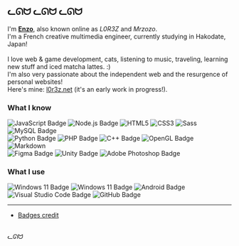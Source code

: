 ## ᓚᘏᗢ ᓚᘏᗢ ᓚᘏᗢ
I'm **<ins>Enzo</ins>**, also known online as <i>L0R3Z</i> and <i>Mrzozo</i>.<br>
I'm a French creative multimedia engineer, currently studying in Hakodate, Japan!<br>
<br>
I love web & game development, cats, listening to music, traveling, learning new stuff and iced matcha lattes. :)<br>
I'm also very passionate about the independent web and the resurgence of personal websites!<br>
Here's mine: [l0r3z.net](https://l0r3z.net/home) (it's an early work in progress!).<br>

### What I know
![JavaScript Badge](https://img.shields.io/badge/JavaScript-F7DF1E?logo=javascript&logoColor=000&style=flat)
![Node.js Badge](https://img.shields.io/badge/Node.js-5FA04E?logo=nodedotjs&logoColor=fff&style=flat)
![HTML5](https://img.shields.io/badge/HTML5-E34F26?logo=html5&logoColor=fff&style=flat)
![CSS3](https://img.shields.io/badge/CSS3-1572B6?logo=css3&logoColor=fff&style=flat)
![Sass](https://img.shields.io/badge/Sass-C69?logo=sass&logoColor=fff&style=flat)
![MySQL Badge](https://img.shields.io/badge/MySQL-4479A1?logo=mysql&logoColor=fff&style=flat)
<br>
![Python Badge](https://img.shields.io/badge/Python-3776AB?logo=python&logoColor=fff&style=for-the-badge&style=flat)
![PHP Badge](https://img.shields.io/badge/PHP-777BB4?logo=php&logoColor=fff&style=flat)
![C++ Badge](https://img.shields.io/badge/C%2B%2B-00599C?logo=cplusplus&logoColor=fff&style=for-the-badge&style=flat)
![OpenGL Badge](https://img.shields.io/badge/OpenGL-5586A4?logo=opengl&logoColor=fff&style=for-the-badge&style=flat)
![Markdown](https://img.shields.io/badge/Markdown-000?logo=markdown&logoColor=fff&style=flat)
<br>
![Figma Badge](https://img.shields.io/badge/Figma-F24E1E?logo=figma&logoColor=fff&style=flat)
![Unity Badge](https://img.shields.io/badge/Unity-FFF?logo=unity&logoColor=000&style=for-the-badge&style=flat)
![Adobe Photoshop Badge](https://img.shields.io/badge/Adobe%20Photoshop-31A8FF?logo=adobephotoshop&logoColor=fff&style=flat)

### What I use
![Windows 11 Badge](https://img.shields.io/badge/Windows%2011-0078D4?logo=windows11&logoColor=fff&style=flat)
![Windows 11 Badge](https://img.shields.io/badge/Windows%2010-0078D4?logo=windows10&logoColor=fff&style=flat)
![Android Badge](https://img.shields.io/badge/Android-3DDC84?logo=android&logoColor=fff&style=flat)
![Visual Studio Code Badge](https://img.shields.io/badge/Visual%20Studio%20Code-007ACC?logo=visualstudiocode&logoColor=fff&style=flat)
![GitHub Badge](https://img.shields.io/badge/GitHub-181717?logo=github&logoColor=fff&style=for-the-badge&style=flat)

---
* [Badges credit](https://badges.pages.dev)
<br>
ᓚᘏᗢ

